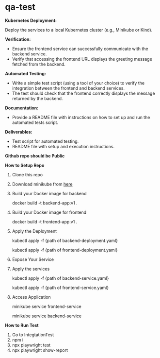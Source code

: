 # qa-test

**Kubernetes Deployment:**

Deploy the services to a local Kubernetes cluster (e.g., Minikube or Kind).

**Verification:**

- Ensure the frontend service can successfully communicate with the backend service.
- Verify that accessing the frontend URL displays the greeting message fetched from the backend.

**Automated Testing:**

- Write a simple test script (using a tool of your choice) to verify the integration between the frontend and backend services.
- The test should check that the frontend correctly displays the message returned by the backend.

**Documentation:**

- Provide a README file with instructions on how to set up and run the automated tests script.

**Deliverables:**
- Test script for automated testing.
- README file with setup and execution instructions.

**Github repo should be Public**


**How to Setup Repo**

1. Clone this repo 
2. Download minikube from [here](https://minikube.sigs.k8s.io/docs/start/?arch=%2Fmacos%2Fx86-64%2Fstable%2Fbinary+download)
3. Build your Docker image for backend

    docker build -t backend-app:v1 .

4. Build your Docker image for frontend 

    docker build -t frontend-app:v1 .

5. Apply the Deployment

    kubectl apply -f {path of backend-deployment.yaml}

    kubectl apply -f {path of frontend-deployment.yaml}

6. Expose Your Service

7. Apply the services

    kubectl apply -f {path of backend-service.yaml}

    kubectl apply -f {path of frontend-service.yaml}

8. Access Application

    minikube service frontend-service

    minikube service backend-service
    

**How to Run Test**

1. Go to IntegtationTest 
2. npm i
3. npx playwright test
4. npx playwright show-report